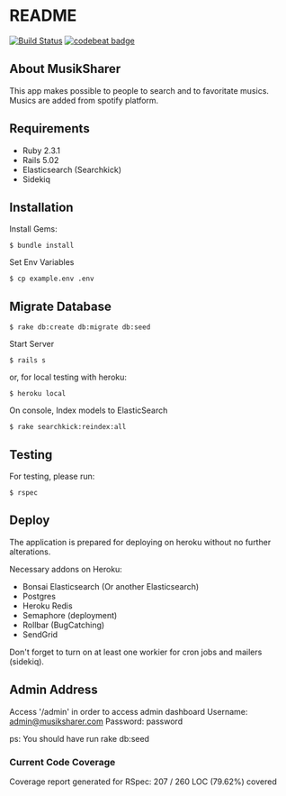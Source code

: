 # README

[![Build Status](https://semaphoreci.com/api/v1/hamdan/musiksharer/branches/master/shields_badge.svg)](https://semaphoreci.com/hamdan/musiksharer) [![codebeat badge](https://codebeat.co/badges/d454bc9b-bbe8-4b06-99f9-d768419e0910)](https://codebeat.co/projects/github-com-hamdan85-musiksharer-master)

## About MusikSharer

This app makes possible to people to search and to favoritate musics.
Musics are added from spotify platform.

## Requirements

* Ruby 2.3.1
* Rails 5.02
* Elasticsearch (Searchkick)
* Sidekiq

## Installation

Install Gems:
```
$ bundle install
```
Set Env Variables
```
$ cp example.env .env
```

## Migrate Database
```
$ rake db:create db:migrate db:seed
```

Start Server
```
$ rails s
```
or, for local testing with heroku:
```
$ heroku local
```

On console, Index models to ElasticSearch
```
$ rake searchkick:reindex:all
```

## Testing
For testing, please run:
```
$ rspec
```

## Deploy

The application is prepared for deploying on heroku without no further alterations.

Necessary addons on Heroku:

* Bonsai Elasticsearch (Or another Elasticsearch)
* Postgres
* Heroku Redis
* Semaphore (deployment)
* Rollbar (BugCatching)
* SendGrid

Don't forget to turn on at least one workier for cron jobs and mailers (sidekiq).

## Admin Address
Access '/admin' in order to access admin dashboard
Username: admin@musiksharer.com
Password: password

ps: You should have run rake db:seed

### Current Code Coverage
Coverage report generated for RSpec:
207 / 260 LOC (79.62%) covered

